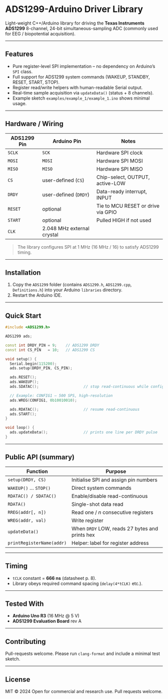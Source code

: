 # ADS1299-Arduino Driver Library

Light-weight C++/Arduino library for driving the **Texas Instruments ADS1299**
8-channel, 24-bit simultaneous-sampling ADC (commonly used for EEG /
biopotential acquisition).

---

## Features
* Pure register-level SPI implementation – no dependency on Arduino’s `SPI` class.
* Full support for ADS1299 system commands (WAKEUP, STANDBY, RESET, START, STOP).
* Register read/write helpers with human-readable Serial output.
* Real-time sample acquisition via `updateData()` (status + 8 channels).
* Example sketch `examples/example_1/example_1.ino` shows minimal usage.

---

## Hardware / Wiring

| ADS1299 Pin | Arduino Pin                  | Notes                                  |
|-------------|-----------------------------|----------------------------------------|
| `SCLK`      | `SCK`                       | Hardware SPI clock                     |
| `MOSI`      | `MOSI`                      | Hardware SPI MOSI                      |
| `MISO`      | `MISO`                      | Hardware SPI MISO                      |
| `CS`        | user-defined (`CS`)         | Chip-select, OUTPUT, active-LOW        |
| `DRDY`      | user-defined (`DRDY`)       | Data-ready interrupt, INPUT            |
| `RESET`     | optional                    | Tie to MCU RESET or drive via GPIO     |
| `START`     | optional                    | Pulled HIGH if not used                |
| `CLK`       | 2.048 MHz external crystal  |                                        |

> The library configures SPI at 1 MHz (16 MHz / 16) to satisfy ADS1299 timing.

---

## Installation

1. Copy the `ADS1299` folder (contains `ADS1299.h`, `ADS1299.cpp`,
   `Definitions.h`) into your Arduino `libraries` directory.
2. Restart the Arduino IDE.

---

## Quick Start

```cpp
#include <ADS1299.h>

ADS1299 ads;

const int DRDY_PIN = 9;    // ADS1299 DRDY
const int CS_PIN   = 10;   // ADS1299 CS

void setup() {
  Serial.begin(115200);
  ads.setup(DRDY_PIN, CS_PIN);

  ads.RESET();
  ads.WAKEUP();
  ads.SDATAC();                    // stop read-continuous while configuring

  // Example: CONFIG1 – 500 SPS, high-resolution
  ads.WREG(CONFIG1, 0b10010010);

  ads.RDATAC();                    // resume read-continuous
  ads.START();
}

void loop() {
  ads.updateData();                // prints one line per DRDY pulse
}
```

---

## Public API (summary)

| Function                 | Purpose                                           |
|--------------------------|---------------------------------------------------|
| `setup(DRDY, CS)`        | Initialise SPI and assign pin numbers             |
| `WAKEUP()` … `STOP()`    | Direct system commands                            |
| `RDATAC() / SDATAC()`    | Enable/disable read-continuous                    |
| `RDATA()`                | Single-shot data read                             |
| `RREG(addr[, n])`        | Read one / *n* consecutive registers              |
| `WREG(addr, val)`        | Write register                                    |
| `updateData()`           | When `DRDY` LOW, reads 27 bytes and prints hex    |
| `printRegisterName(addr)`| Helper: label for register address                |

---

## Timing

* `tCLK` constant = **666 ns** (datasheet p. 8).
* Library obeys required command spacing (`delay(4*tCLK)` etc.).

---

## Tested With

* **Arduino Uno R3** (16 MHz @ 5 V)  
* **ADS1299 Evaluation Board** rev A

---

## Contributing

Pull-requests welcome. Please run `clang-format` and include a minimal test
sketch.

---

## License

MIT © 2024 Open for commercial and research use. Pull requests welcome.
